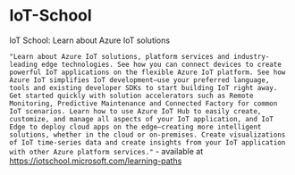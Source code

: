 # IoT-School
IoT School: Learn about Azure IoT solutions

`"Learn about Azure IoT solutions, platform services and industry-leading edge technologies. See how you can connect devices to create powerful IoT applications on the flexible Azure IoT platform. See how Azure IoT simplifies IoT development—use your preferred language, tools and existing developer SDKs to start building IoT right away. Get started quickly with solution accelerators such as Remote Monitoring, Predictive Maintenance and Connected Factory for common IoT scenarios. Learn how to use Azure IoT Hub to easily create, customize, and manage all aspects of your IoT application, and IoT Edge to deploy cloud apps on the edge—creating more intelligent solutions, whether in the cloud or on-premises. Create visualizations of IoT time-series data and create insights from your IoT application with other Azure platform services."` - available at https://iotschool.microsoft.com/learning-paths
